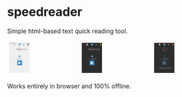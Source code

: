 # speedreader
Simple html-based text quick reading tool.

<div style="display: flex; justify-content: space-between;">

  <div style="margin: 5px;">
    <img src="assets/im1.png" alt="Screenshot 1" style="max-width: 30%; height: auto;">
  </div>

  <div style="margin: 5px;">
    <img src="assets/im2.png" alt="Screenshot 2" style="max-width: 30%; height: auto;">
  </div>

  <div style="margin: 5px;">
    <img src="assets/im3.png" alt="Screenshot 3" style="max-width: 30%; height: auto;">
  </div>

</div>

Works entirely in browser and 100% offline.